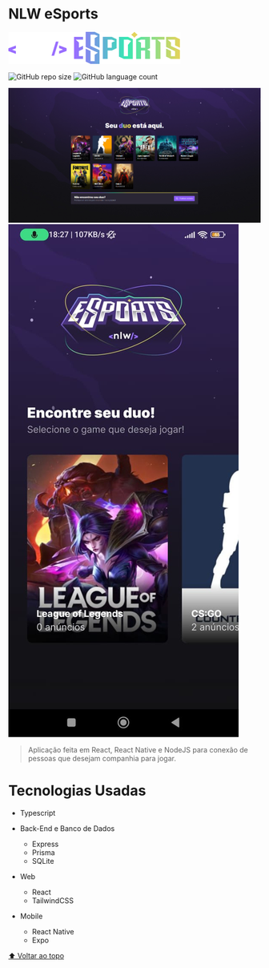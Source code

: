 # NLW eSports
<img src="./assets/nlw-esports-logo.svg" alt="logo nlw esports">

![GitHub repo size](https://img.shields.io/github/repo-size/LukSantana/NLW-eSports)
![GitHub language count](https://img.shields.io/github/languages/count/LukSantana/NLW-eSports)

<img src="./assets/web-screenshot.png" alt="screenshot web application">
<img src="./assets/mobile-screenshot.jpeg" alt="screenshot mobile application">

> Aplicação feita em React, React Native e NodeJS para conexão de pessoas que desejam companhia para jogar.

# Tecnologias Usadas

- Typescript

- Back-End e Banco de Dados
  - Express
  - Prisma
  - SQLite

- Web
  - React
  - TailwindCSS

- Mobile
  - React Native
  - Expo

[⬆ Voltar ao topo](#NLW-eSports)<br>
